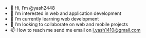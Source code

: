 - 👋 Hi, I’m @yash2448
- 👀 I’m interested in web and application development
- 🌱 I’m currently learning web development
- 💞️ I’m looking to collaborate on web and mobile projects
- 📫 How to reach me send me email on i.yash1410@gmail.com

<!---
yash2448/yash2448 is a ✨ special ✨ repository because its `README.md` (this file) appears on your GitHub profile.
You can click the Preview link to take a look at your changes.
--->

